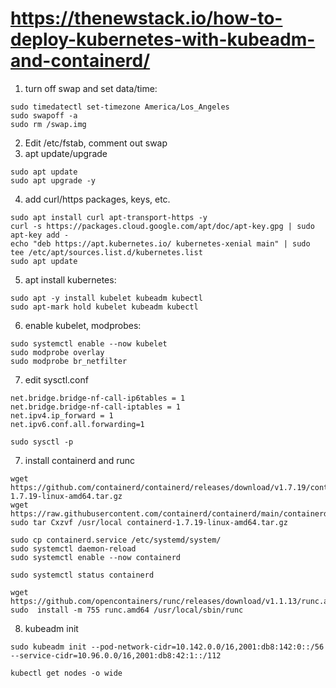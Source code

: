 # https://thenewstack.io/how-to-deploy-kubernetes-with-kubeadm-and-containerd/

1. turn off swap and set data/time:
```
sudo timedatectl set-timezone America/Los_Angeles
sudo swapoff -a
sudo rm /swap.img
```

2. Edit /etc/fstab, comment out swap
3. apt update/upgrade
```
sudo apt update 
sudo apt upgrade -y
```

4. add curl/https packages, keys, etc.
```
sudo apt install curl apt-transport-https -y
curl -s https://packages.cloud.google.com/apt/doc/apt-key.gpg | sudo apt-key add -
echo "deb https://apt.kubernetes.io/ kubernetes-xenial main" | sudo tee /etc/apt/sources.list.d/kubernetes.list
sudo apt update
```

5. apt install kubernetes:
``` 
sudo apt -y install kubelet kubeadm kubectl
sudo apt-mark hold kubelet kubeadm kubectl
```

6. enable kubelet, modprobes:
```
sudo systemctl enable --now kubelet
sudo modprobe overlay
sudo modprobe br_netfilter
```
7. edit sysctl.conf
```
net.bridge.bridge-nf-call-ip6tables = 1
net.bridge.bridge-nf-call-iptables = 1
net.ipv4.ip_forward = 1
net.ipv6.conf.all.forwarding=1
```
```
sudo sysctl -p
```

7. install containerd and runc
```
wget https://github.com/containerd/containerd/releases/download/v1.7.19/containerd-1.7.19-linux-amd64.tar.gz 
wget https://raw.githubusercontent.com/containerd/containerd/main/containerd.service
sudo tar Cxzvf /usr/local containerd-1.7.19-linux-amd64.tar.gz 

sudo cp containerd.service /etc/systemd/system/
sudo systemctl daemon-reload
sudo systemctl enable --now containerd

sudo systemctl status containerd

wget https://github.com/opencontainers/runc/releases/download/v1.1.13/runc.amd64
sudo  install -m 755 runc.amd64 /usr/local/sbin/runc
```

8. kubeadm init
```
sudo kubeadm init --pod-network-cidr=10.142.0.0/16,2001:db8:142:0::/56 --service-cidr=10.96.0.0/16,2001:db8:42:1::/112

kubectl get nodes -o wide
```